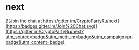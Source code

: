 # next

[![Join the chat at https://gitter.im/CryptoPartyRu/next](https://badges.gitter.im/Join%20Chat.svg)](https://gitter.im/CryptoPartyRu/next?utm_source=badge&utm_medium=badge&utm_campaign=pr-badge&utm_content=badge)
